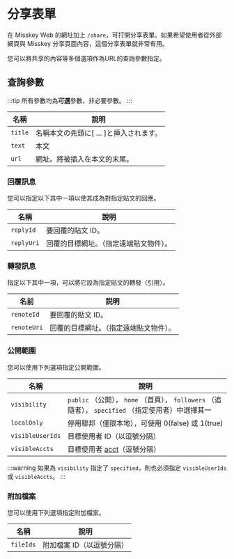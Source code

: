 # 分享表單

在 Misskey Web 的網址加上 `/share`，可打開分享表單。如果希望使用者從外部網頁與 Misskey 分享頁面內容，這個分享表單就非常有用。

您可以將共享的內容等多個選項作為URL的查詢參數指定。

## 查詢參數

:::tip
所有參數均為**可選**參數，非必要參數。
:::

| 名稱    | 說明                                  |
| ------- | ------------------------------------- |
| `title` | 名稱本文の先頭に[ … ]と挿入されます。 |
| `text`  | 本文                                  |
| `url`   | 網址。將被插入在本文的末尾。          |

### 回覆訊息

您可以指定以下其中一項以使其成為對指定貼文的回應。

| 名稱       | 說明                                   |
| ---------- | -------------------------------------- |
| `replyId`  | 要回覆的貼文 ID。                      |
| `replyUri` | 回覆的目標網址。（指定遠端貼文物件）。 |

### 轉發訊息

指定以下其中一項，可以將它設為指定貼文的轉發（引用）。

| 名前        | 説明                                   |
| ----------- | -------------------------------------- |
| `renoteId`  | 要回覆的貼文 ID。                      |
| `renoteUri` | 回覆的目標網址。（指定遠端貼文物件）。 |

### 公開範圍

您可以使用下列選項指定公開範圍。

| 名稱             | 說明                                                                                                |
| ---------------- | --------------------------------------------------------------------------------------------------- |
| `visibility`     | `public` （公開）， `home` （首頁）， `followers` （追隨者）， `specified` （指定使用者）中選擇其一 |
| `localOnly`      | 停用聯邦（僅限本地），可使用 0(false) 或 1(true)                                                    |
| `visibleUserIds` | 目標使用者 ID（以逗號分隔）                                                                         |
| `visibleAccts`   | 目標使用者 [acct](../resources/glossary/#acct)（逗號分隔）                                          |

:::warning
如果為 `visibility` 指定了 `specified`，則也必須指定 `visibleUserIds` 或 `visibleAccts`。
:::

### 附加檔案

您可以使用下列選項指定附加檔案。

| 名稱      | 說明                      |
| --------- | ------------------------- |
| `fileIds` | 附加檔案 ID（以逗號分隔） |
